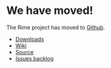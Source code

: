 # We have moved! #

The Rime project has moved to [Github](https://github.com/rime/docs/wiki).

  * [Downloads](https://github.com/rime/docs/wiki/Downloads)
  * [Wiki](https://github.com/rime/docs/wiki)
  * [Source](https://github.com/rime/docs/wiki/RimeWithTheCode)
  * [Issues backlog](https://github.com/lotem/rimeime/issues)